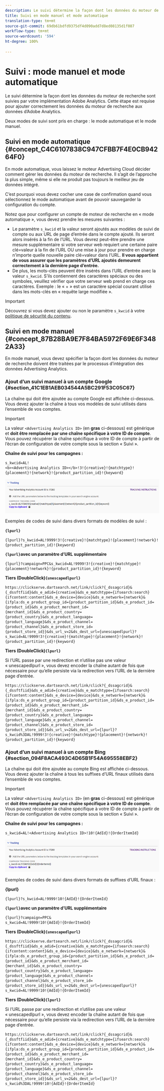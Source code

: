 ```yaml
---
description: Le suivi détermine la façon dont les données du moteur de recherche sont suivies par votre implémentation Adobe Analytics. Cette étape est requise pour ajouter correctement les données du moteur de recherche aux données d’Adobe Analytics.
title: Suivi en mode manuel et mode automatique
translation-type: tm+mt
source-git-commit: 69db61bdfd9375df4d090add7d8ed08135d1f087
workflow-type: tm+mt
source-wordcount: '594'
ht-degree: 100%

---
```



# Suivi : mode manuel et mode automatique

Le suivi détermine la façon dont les données du moteur de recherche sont suivies par votre implémentation Adobe Analytics. Cette étape est requise pour ajouter correctement les données du moteur de recherche aux données d’Adobe Analytics.

Deux modes de suivi sont pris en charge : le mode automatique et le mode manuel.

## Suivi en mode automatique {#concept_C4C6107838C947CFBB7F4E0CB94264F0}

En mode automatique, vous laissez le moteur Advertising Cloud décider comment gérer les données du moteur de recherche. Il s’agit de l’approche la plus simple, même si elle ne produit pas toujours le meilleur jeu de données intégré.

C’est pourquoi vous devez cocher une case de confirmation quand vous sélectionnez le mode automatique avant de pouvoir sauvegarder la configuration du compte.

Notez que pour configurer un compte de moteur de recherche en « mode automatique », vous devez prendre les mesures suivantes :

* Le paramètre `s_kwcid` et la valeur seront ajoutés aux modèles de suivi de compte ou aux URL de page d’entrée dans le compte ajouté. Ils seront alors insérés à la fin de l’URL. Vous devrez peut-être prendre une mesure supplémentaire si votre serveur web requiert une certaine paire clé=valeur à la fin de l’URL OU une mise à jour pour prendre en charge n’importe quelle nouvelle paire clé=valeur dans l’URL. **Il vous appartient de vous assurer que les paramètres d’URL ajoutés demeurent correctement à la dernière page d’entrée.**
* De plus, les mots-clés peuvent être insérés dans l’URL d’entrée avec la valeur `s_kwcid`. S’ils contiennent des caractères spéciaux ou des symboles, veuillez vérifier que votre serveur web prend en charge ces caractères. Exemple : le « + » est un caractère spécial courant utilisé dans les mots-clés en « requête large modifiée ».

>[!IMPORTANT]
>
>Découvrez si vous devez ajouter ou non le paramètre `s_kwcid` à votre [politique de sécurité du contenu](https://docs.adobe.com/content/help/fr-FR/id-service/using/reference/csp.html).

## Suivi en mode manuel  {#concept_87B28BA9E7F84BA5972F69E6F3482A33}

En mode manuel, vous devez spécifier la façon dont les données du moteur de recherche doivent être traitées par le processus d’intégration des données Advertising Analytics.

### Ajout d’un suivi manuel à un compte Google {#section_41C1EB1AEB034544A5BC291F53C05C67}

La chaîne qui doit être ajoutée au compte Google est affichée ci-dessous. Vous devez ajouter la chaîne à tous vos modèles de suivi utilisés dans l’ensemble de vos comptes.

>[!IMPORTANT]
>
>La valeur `<Advertising Analytics ID>` (en **gras** ci-dessous) est générique et **doit être remplacée par une chaîne spécifique à votre ID de compte**. Vous pouvez récupérer la chaîne spécifique à votre ID de compte à partir de l’écran de configuration de votre compte sous la section « Suivi ».

**Chaîne de suivi pour les campagnes :**

```
s_kwcid=AL! 
<b><Advertising Analytics ID></b>!3!{creative}!{matchtype}!{placement}!{network}!{product_partition_id}!{keyword}
```

![](assets/Google.png)

Exemples de codes de suivi dans divers formats de modèles de suivi :

**`{lpurl}`**

```
{lpurl}?s_kwcid=AL!9999!3!{creative}!{matchtype}!{placement}!network}!{product_partition_id}!{keyword}
```

**`{lpurl}`avec un paramètre d’URL supplémentaire**

```
{lpurl}?campaign=PPC&s_kwcid=AL!9999!3!{creative}!{matchtype}!{placement}!network}!{product_partition_id}!{keyword}
```

**Tiers (DoubleClick)`{unescapedlpurl}`**

```
https://clickserve.dartsearch.net/link/click?{_dssagcrid}&{_dssftfiid}&ds_e_adid={creative}&ds_e_matchtype={ifsearch:search}{ifcontent:content}&ds_e_device={device}&ds_e_network={network}&{ifpla:ds_e_product_group_id={product_partition_id}&ds_e_product_id={product_id}&ds_e_product_merchant_id={merchant_id}&ds_e_product_country={product_country}&ds_e_product_language={product_language}&ds_e_product_channel={product_channel}&ds_e_product_store_id={product_store_id}}&ds_url_v=2&ds_dest_url={unescapedlpurl}?s_kwcid=AL!9999!3!{creative}!{matchtype}!{placement}!{network}!{product_partition_id}!{keyword}
```

**Tiers (DoubleClick)`{lpurl}`**

Si l’URL passe par une redirection et n’utilise pas une valeur « unescapedlpurl », vous devez encoder la chaîne autant de fois que nécessaire pour qu’elle persiste via la redirection vers l’URL de la dernière page d’entrée.

```
https://clickserve.dartsearch.net/link/click?{_dssagcrid}&{_dssftfiid}&ds_e_adid={creative}&ds_e_matchtype={ifsearch:search}{ifcontent:content}&ds_e_device={device}&ds_e_network={network}&{ifpla:ds_e_product_group_id={product_partition_id}&ds_e_product_id={product_id}&ds_e_product_merchant_id={merchant_id}&ds_e_product_country={product_country}&ds_e_product_language={product_language}&ds_e_product_channel={product_channel}&ds_e_product_store_id={product_store_id}}&ds_url_v=2&ds_dest_url={lpurl}?s_kwcid%3DAL!9999!3!{creative}!{matchtype}!{placement}!{network}!{product_partition_id}!{keyword}
```

### Ajout d’un suivi manuel à un compte Bing {#section_094F8ACA493C4D65B1F54A695558EBF2}

La chaîne qui doit être ajoutée au compte Bing est affichée ci-dessous. Vous devez ajouter la chaîne à tous les suffixes d’URL finaux utilisés dans l’ensemble de vos comptes.

>[!IMPORTANT]
>
>La valeur `<Advertising Analytics ID>` (en **gras** ci-dessous) est générique et **doit être remplacée par une chaîne spécifique à votre ID de compte**. Vous pouvez récupérer la chaîne spécifique à votre ID de compte à partir de l’écran de configuration de votre compte sous la section « Suivi ».

**Chaîne de suivi pour les campagnes :**

```
s_kwcid=AL!<Advertising Analytics ID>!10!{AdId}!{OrderItemId} 
```

![](assets/Bing.png)

Exemples de codes de suivi dans divers formats de suffixes d’URL finaux :

**{lpurl}**

```
{lpurl}?s_kwcid=AL!9999!10!{AdId}!{OrderItemId}
```

**`{lpurl}`avec un paramètre d’URL supplémentaire**

```
{lpurl}?campaign=PPC&
s_kwcid=AL!9999!10!{AdId}!{OrderItemId}
```

**Tiers (DoubleClick)`{unescapedlpurl}`**

```
https://clickserve.dartsearch.net/link/click?{_dssagcrid}&{_dssftfiid}&ds_e_adid={creative}&ds_e_matchtype={ifsearch:search}{ifcontent:content}&ds_e_device={device}&ds_e_network={network}&{ifpla:ds_e_product_group_id={product_partition_id}&ds_e_product_id={product_id}&ds_e_product_merchant_id={merchant_id}&ds_e_product_country={product_country}&ds_e_product_language={product_language}&ds_e_product_channel={product_channel}&ds_e_product_store_id={product_store_id}}&ds_url_v=2&ds_dest_url={unescapedlpurl}?s_kwcid=AL!9999!10!{AdId}!{OrderItemId}
```

**Tiers (DoubleClick)`{lpurl}`**

Si l’URL passe par une redirection et n’utilise pas une valeur « unescapedlpurl », vous devez encoder la chaîne autant de fois que nécessaire pour qu’elle persiste via la redirection vers l’URL de la dernière page d’entrée.

```
https://clickserve.dartsearch.net/link/click?{_dssagcrid}&{_dssftfiid}&ds_e_adid={creative}&ds_e_matchtype={ifsearch:search}{ifcontent:content}&ds_e_device={device}&ds_e_network={network}&{ifpla:ds_e_product_group_id={product_partition_id}&ds_e_product_id={product_id}&ds_e_product_merchant_id={merchant_id}&ds_e_product_country={product_country}&ds_e_product_language={product_language}&ds_e_product_channel={product_channel}&ds_e_product_store_id={product_store_id}}&ds_url_v=2&ds_dest_url={lpurl}?s_kwcid%3DAL!9999!10!{AdId}!{OrderItemId}
```
